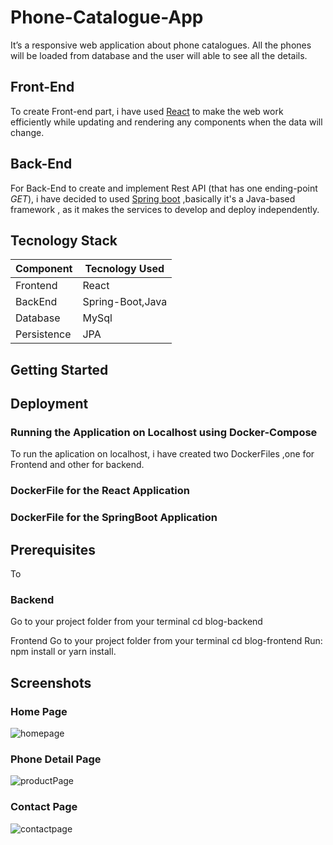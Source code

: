# Phone-Catalogue-App
It’s a responsive web application about phone catalogues. All the phones will be loaded from database and the user will able to see all the details.
## Front-End 
To create Front-end part, i have used [React](https://reactjs.org/) to make the web work efficiently while updating and rendering any components when the data will change.
## Back-End 
For Back-End to create and implement Rest API (that has one ending-point *GET*), i have decided to used [Spring boot](https://spring.io/projects/spring-boot) ,basically it's a Java-based framework , as it makes the services to develop and deploy independently.

## Tecnology Stack

| Component | Tecnology Used|
|  ------------- |------------- | 
| Frontend   | React | 
| BackEnd | Spring-Boot,Java  | 
| Database   | MySql | 
| Persistence   | JPA  | 

## Getting Started
## Deployment 
### Running the Application on Localhost using Docker-Compose
To run the aplication on localhost, i have created two DockerFiles ,one for Frontend and other for backend.
### DockerFile for the React Application

### DockerFile for the SpringBoot Application

## Prerequisites

To 

### Backend
Go to your project folder from your terminal
cd blog-backend

Frontend
Go to your project folder from your terminal
cd blog-frontend
Run: npm install or yarn install.  

## Screenshots  
### Home Page  
![homepage](https://user-images.githubusercontent.com/45390300/139253553-7feacbd8-eb48-4339-8d35-2c34c972d44c.png)

### Phone Detail Page 
![productPage](https://user-images.githubusercontent.com/45390300/139254259-0a6b0093-f2a0-4661-88b1-3405855d59d4.png)

### Contact Page 
![contactpage](https://user-images.githubusercontent.com/45390300/139254977-23e1c94d-3d09-46cf-a185-1b2fb6045c33.png)




